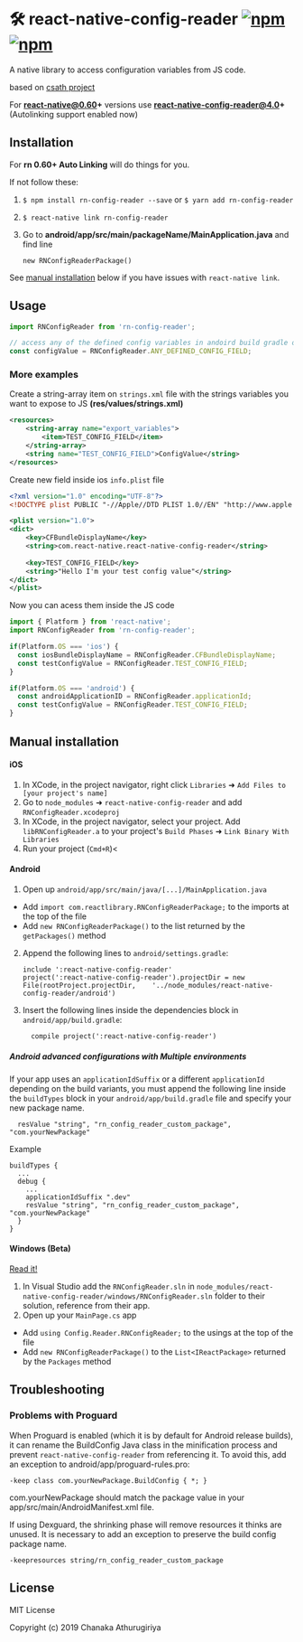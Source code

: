 # 🛠 react-native-config-reader [![npm](https://img.shields.io/npm/v/react-native-config-reader.svg)](https://npmjs.com/package/rn-config-reader)  [![npm](https://img.shields.io/npm/dm/react-native-config-reader.svg)](https://npmjs.com/package/rn-config-reader)

A native library to access configuration variables from JS code.

based on [csath project](https://github.com/csath/react-native-config-reader)


For **react-native@0.60+** versions use **react-native-config-reader@4.0+**
(Autolinking support enabled now)


## Installation

For **rn 0.60+ Auto Linking** will do things for you.

If not follow these: 

1. `$ npm install rn-config-reader --save` or  `$ yarn add rn-config-reader`

2. `$ react-native link rn-config-reader`

3. Go to **android/app/src/main/packageName/MainApplication.java** and find line

   `new RNConfigReaderPackage()`

See [manual installation](#manual-installation) below if you have issues with `react-native link`.

## Usage
```javascript
import RNConfigReader from 'rn-config-reader';

// access any of the defined config variables in andoird build gradle or ios info.plist
const configValue = RNConfigReader.ANY_DEFINED_CONFIG_FIELD;


```

### More examples

Create a string-array item on  `strings.xml` file with the strings variables you want to expose to JS **(res/values/strings.xml)**

```xml
<resources>
    <string-array name="export_variables">
        <item>TEST_CONFIG_FIELD</item>
    </string-array>
    <string name="TEST_CONFIG_FIELD">ConfigValue</string>
</resources>
```
Create new field inside ios `info.plist` file

```xml
<?xml version="1.0" encoding="UTF-8"?>
<!DOCTYPE plist PUBLIC "-//Apple//DTD PLIST 1.0//EN" "http://www.apple.com/DTDs/PropertyList-1.0.dtd">

<plist version="1.0"> 
<dict>
  	<key>CFBundleDisplayName</key>
	<string>com.react-native.react-native-config-reader</string>
  
	<key>TEST_CONFIG_FIELD</key>
	<string>"Hello I'm your test config value"</string>
</dict>
</plist>


```

Now you can acess them inside the JS code

```javascript
import { Platform } from 'react-native';
import RNConfigReader from 'rn-config-reader';

if(Platform.OS === 'ios') {
  const iosBundleDisplayName = RNConfigReader.CFBundleDisplayName;
  const testConfigValue = RNConfigReader.TEST_CONFIG_FIELD;
}

if(Platform.OS === 'android') {
  const androidApplicationID = RNConfigReader.applicationId;
  const testConfigValue = RNConfigReader.TEST_CONFIG_FIELD;
}


```

## Manual installation


#### iOS

1. In XCode, in the project navigator, right click `Libraries` ➜ `Add Files to [your project's name]`
2. Go to `node_modules` ➜ `react-native-config-reader` and add `RNConfigReader.xcodeproj`
3. In XCode, in the project navigator, select your project. Add `libRNConfigReader.a` to your project's `Build Phases` ➜ `Link Binary With Libraries`
4. Run your project (`Cmd+R`)<

#### Android

1. Open up `android/app/src/main/java/[...]/MainApplication.java`
  - Add `import com.reactlibrary.RNConfigReaderPackage;` to the imports at the top of the file
  - Add `new RNConfigReaderPackage()` to the list returned by the `getPackages()` method
2. Append the following lines to `android/settings.gradle`:
  	```
  	include ':react-native-config-reader'
  	project(':react-native-config-reader').projectDir = new File(rootProject.projectDir, 	'../node_modules/react-native-config-reader/android')
  	```
3. Insert the following lines inside the dependencies block in `android/app/build.gradle`:
  	```
      compile project(':react-native-config-reader')
  	```

##### Android advanced configurations with Multiple environments

If your app uses an `applicationIdSuffix` or a different `applicationId` depending on the build variants, you must append the following line inside the `buildTypes` block in your `android/app/build.gradle` file and specify your new package name.

```
  resValue "string", "rn_config_reader_custom_package", "com.yourNewPackage"
```

Example

```
buildTypes {
  ...
  debug {
    ...
    applicationIdSuffix ".dev"
    resValue "string", "rn_config_reader_custom_package", "com.yourNewPackage"
  }
}
```

#### Windows (Beta)
[Read it!](https://github.com/ReactWindows/react-native)

1. In Visual Studio add the `RNConfigReader.sln` in `node_modules/react-native-config-reader/windows/RNConfigReader.sln` folder to their solution, reference from their app.
2. Open up your `MainPage.cs` app
  - Add `using Config.Reader.RNConfigReader;` to the usings at the top of the file
  - Add `new RNConfigReaderPackage()` to the `List<IReactPackage>` returned by the `Packages` method

## Troubleshooting

### Problems with Proguard

When Proguard is enabled (which it is by default for Android release builds), it can rename the BuildConfig Java class in the minification process and prevent `react-native-config-reader` from referencing it. To avoid this, add an exception to android/app/proguard-rules.pro:

`-keep class com.yourNewPackage.BuildConfig { *; }`

com.yourNewPackage should match the package value in your app/src/main/AndroidManifest.xml file.

If using Dexguard, the shrinking phase will remove resources it thinks are unused. It is necessary to add an exception to preserve the build config package name.

`-keepresources string/rn_config_reader_custom_package`


## License
MIT License

Copyright (c) 2019 Chanaka Athurugiriya

  
